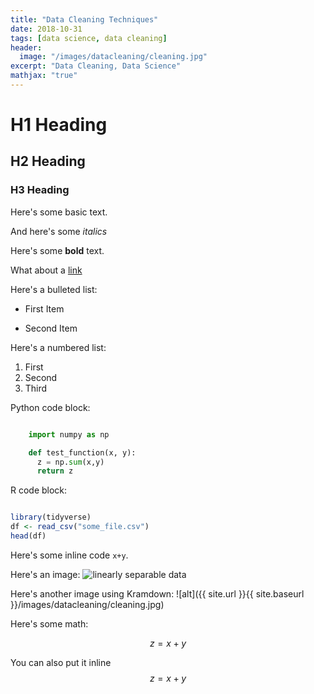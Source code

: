 ```yaml
---
title: "Data Cleaning Techniques"
date: 2018-10-31
tags: [data science, data cleaning]
header:
  image: "/images/datacleaning/cleaning.jpg"
excerpt: "Data Cleaning, Data Science"
mathjax: "true"
---
```


# H1 Heading

## H2 Heading

### H3 Heading

Here's some basic text.

And here's some *italics*

Here's some **bold** text.

What about a [link](https://github.com/jamesjcooper)

Here's a bulleted list:
* First Item
- Second Item

Here's a numbered list:
1. First
2. Second
3. Third

Python code block:
```python

    import numpy as np

    def test_function(x, y):
      z = np.sum(x,y)
      return z
```
R code block:
```r

library(tidyverse)
df <- read_csv("some_file.csv")
head(df)

```

Here's some inline code `x+y`.

Here's an image:
<img src="{{ site.url }}{{ site.baseurl }}/images/datacleaning/cleaning.jpg" alt="linearly separable data">

Here's another image using Kramdown:
![alt]({{ site.url }}{{ site.baseurl }}/images/datacleaning/cleaning.jpg)

Here's some math:

$$z=x+y$$

You can also put it inline $$z=x+y$$